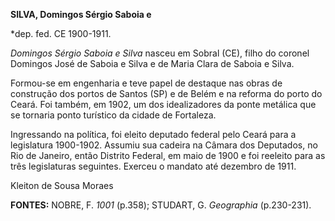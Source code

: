 **SILVA, Domingos Sérgio Saboia e**

\*dep. fed. CE 1900-1911.

*Domingos Sérgio Saboia e Silva* nasceu em Sobral (CE), filho do coronel
Domingos José de Saboia e Silva e de Maria Clara de Saboia e Silva.

Formou-se em engenharia e teve papel de destaque nas obras de construção
dos portos de Santos (SP) e de Belém e na reforma do porto do Ceará. Foi
também, em 1902, um dos idealizadores da ponte metálica que se tornaria
ponto turístico da cidade de Fortaleza.

Ingressando na política, foi eleito deputado federal pelo Ceará para a
legislatura 1900-1902. Assumiu sua cadeira na Câmara dos Deputados, no
Rio de Janeiro, então Distrito Federal, em maio de 1900 e foi reeleito
para as três legislaturas seguintes. Exerceu o mandato até dezembro de
1911.

Kleiton de Sousa Moraes

**FONTES:** NOBRE, F. *1001* (p.358); STUDART, G. *Geographia*
(p.230-231).
